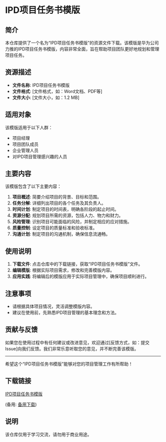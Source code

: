 # IPD项目任务书模版

## 简介

本仓库提供了一个名为“IPD项目任务书模版”的资源文件下载。该模版是华为公司力推的IPD项目任务书模版，内容非常全面，旨在帮助项目团队更好地规划和管理项目任务。

## 资源描述

- **文件名称**: IPD项目任务书模版
- **文件格式**: [文件格式，如：Word文档、PDF等]
- **文件大小**: [文件大小，如：1.2 MB]

## 适用对象

该模版适用于以下人群：

- 项目经理
- 项目团队成员
- 企业管理人员
- 对IPD项目管理感兴趣的人员

## 主要内容

该模版包含了以下主要内容：

1. **项目概述**: 简要介绍项目的背景、目标和范围。
2. **任务分解**: 详细列出项目的各个任务及其负责人。
3. **时间计划**: 制定项目的时间表，明确各阶段的起止时间。
4. **资源分配**: 规划项目所需的资源，包括人力、物力和财力。
5. **风险管理**: 识别项目可能面临的风险，并制定相应的应对措施。
6. **质量控制**: 设定项目的质量标准和验收标准。
7. **沟通计划**: 制定项目的沟通机制，确保信息流通畅。

## 使用说明

1. **下载文件**: 点击仓库中的下载链接，获取“IPD项目任务书模版”文件。
2. **编辑模版**: 根据实际项目需求，修改和完善模版内容。
3. **应用实践**: 将编辑后的模版应用于实际项目管理中，确保项目顺利进行。

## 注意事项

- 请根据具体项目情况，灵活调整模版内容。
- 建议在使用前，先熟悉IPD项目管理的基本理念和方法。

## 贡献与反馈

如果您在使用过程中有任何建议或改进意见，欢迎通过[反馈方式，如：提交Issue]向我们反馈。我们非常乐意听取您的意见，并不断完善该模版。

---

希望这个“IPD项目任务书模版”能够对您的项目管理工作有所帮助！

## 下载链接
[IPD项目任务书模版](https://pan.quark.cn/s/9cd56df9aa36) 

(备用: [备用下载](https://pan.baidu.com/s/1rmzfmHzUs_-5vqgnlPbOXg?pwd=1234))

## 说明

该仓库仅用于学习交流，请勿用于商业用途。
